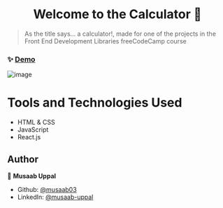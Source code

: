 <h1 align="center">Welcome to the Calculator 👋</h1>

> As the title says... a calculator!, made for one of the projects in the Front End Development Libraries freeCodeCamp course

### ✨ [Demo](https://codepen.io/musaab03/pen/gOBGzdy)

![image](https://user-images.githubusercontent.com/103457332/235787530-7d89ceb4-0856-4ecb-8dae-1c94c57de8e2.png)

# Tools and Technologies Used
- HTML & CSS
- JavaScript
- React.js

## Author

👤 **Musaab Uppal**

* Github: [@musaab03](https://github.com/musaab03)
* LinkedIn: [@musaab-uppal](https://linkedin.com/in/musaab-uppal)
